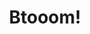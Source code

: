 --- 
title: "Btooom!"
publishdate: "2019-8-14T16:48:46+02:00"
src: "https://365manga.net/manga/btooom"
image: "https://data.365manga.net/images/thumbnails/6552-btooom.jpg"
description: "From Yen Press: Ryouta Sakamoto is one of the top-ranked players of BTOOOM!, an online battle game. But no amount of simulated warfare could have prepared him for what is to come… Ryouta wakes one evening to find himself dangling from a tree by a parachute with no recollection of how he got there. Before he can orient himself to his unfamiliar surroundings, Ryouta is attacked. As a barrage of…"
---